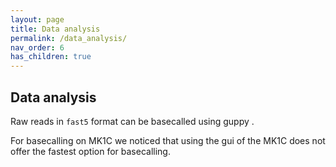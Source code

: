 ```yaml
---
layout: page
title: Data analysis
permalink: /data_analysis/
nav_order: 6
has_children: true
---
```


## Data analysis  
Raw reads in `fast5` format can be basecalled using guppy .

For basecalling on MK1C we noticed that using the gui of the MK1C does not offer the fastest option for basecalling. 

